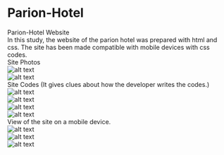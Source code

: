# Parion-Hotel
Parion-Hotel Website <br>
In this study, the website of the parion hotel was prepared with html and css. The site has been made compatible with mobile devices with css codes.<br>
Site Photos<br>
![alt text](https://github.com/ahmetmetinarslan/Parion-Hotel/blob/8807e35c5a806867651585d6e4331b0c5ceb21a5/img/s1.png)<br>
![alt text](https://github.com/ahmetmetinarslan/Parion-Hotel/blob/8807e35c5a806867651585d6e4331b0c5ceb21a5/img/s2.png)<br>
Site Codes (It gives clues about how the developer writes the codes.) <br>
![alt text](https://github.com/ahmetmetinarslan/Parion-Hotel/blob/8807e35c5a806867651585d6e4331b0c5ceb21a5/img/c1.png)<br>
![alt text](https://github.com/ahmetmetinarslan/Parion-Hotel/blob/8807e35c5a806867651585d6e4331b0c5ceb21a5/img/c2.png)<br>
![alt text](https://github.com/ahmetmetinarslan/Parion-Hotel/blob/8807e35c5a806867651585d6e4331b0c5ceb21a5/img/c3.png)<br>
![alt text](https://github.com/ahmetmetinarslan/Parion-Hotel/blob/8807e35c5a806867651585d6e4331b0c5ceb21a5/img/c4.png)<br>
View of the site on a mobile device.<br>
![alt text](https://github.com/ahmetmetinarslan/Parion-Hotel/blob/8807e35c5a806867651585d6e4331b0c5ceb21a5/img/m1.png)<br>
![alt text](https://github.com/ahmetmetinarslan/Parion-Hotel/blob/8807e35c5a806867651585d6e4331b0c5ceb21a5/img/m2.png)<br>
![alt text](https://github.com/ahmetmetinarslan/Parion-Hotel/blob/8807e35c5a806867651585d6e4331b0c5ceb21a5/img/m3.png)




